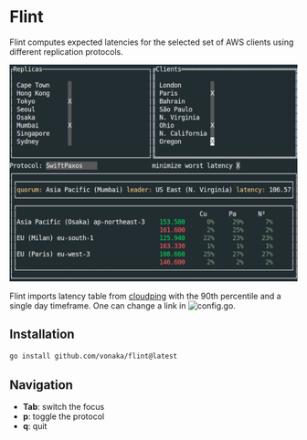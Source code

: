 # Flint

Flint computes expected latencies for the selected set of AWS clients using different replication protocols.

![Screenshot](flint.png)

Flint imports latency table from [cloudping](https://www.cloudping.co/grid/p_90/timeframe/1D)
with the 90th percentile and a single day timeframe. One can change a link in ![config.go](config.go).

## Installation

```bash
go install github.com/vonaka/flint@latest
```

## Navigation

- __Tab__: switch the focus
- __p__: toggle the protocol
- __q__: quit